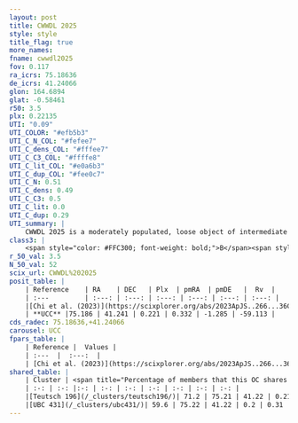 ```yaml
---
layout: post
title: CWWDL 2025
style: style
title_flag: true
more_names: 
fname: cwwdl2025
fov: 0.117
ra_icrs: 75.18636
de_icrs: 41.24066
glon: 164.6894
glat: -0.58461
r50: 3.5
plx: 0.22135
UTI: "0.09"
UTI_COLOR: "#efb5b3"
UTI_C_N_COL: "#fefee7"
UTI_C_dens_COL: "#fffee7"
UTI_C_C3_COL: "#ffffe8"
UTI_C_lit_COL: "#e0a6b3"
UTI_C_dup_COL: "#fee0c7"
UTI_C_N: 0.51
UTI_C_dens: 0.49
UTI_C_C3: 0.5
UTI_C_lit: 0.0
UTI_C_dup: 0.29
UTI_summary: |
    CWWDL 2025 is a moderately populated, loose object of intermediate C3 quality. It was recently reported in the literature.<br><br><span style="color: #99180f; font-weight: bold;">Warning: </span>This is possibly a duplicated object, which shares a significant percentage of members with at least one previously reported entry.
class3: |
    <span style="color: #FFC300; font-weight: bold;">B</span><span style="color: #FFC300; font-weight: bold;">B</span>
r_50_val: 3.5
N_50_val: 52
scix_url: CWWDL%202025
posit_table: |
    | Reference    | RA    | DEC   | Plx  | pmRA  | pmDE   |  Rv  |
    | :---         | :---: | :---: | :---: | :---: | :---: | :---: |
    |[Chi et al. (2023)](https://scixplorer.org/abs/2023ApJS..266...36C) | 75.093 | 41.35 | 0.256 | 0.373 | -1.404 | -18.773 |
    | **UCC** |75.186 | 41.241 | 0.221 | 0.332 | -1.285 | -59.113 | 
cds_radec: 75.18636,+41.24066
carousel: UCC
fpars_table: |
    | Reference |  Values |
    | :---  |  :---:  |
    | [Chi et al. (2023)](https://scixplorer.org/abs/2023ApJS..266...36C) | `logAge=8.18, Z=-0.88` |
shared_table: |
    | Cluster | <span title="Percentage of members that this OC shares with the ones listed">%</span>   | RA   | DEC   | Plx   | pmRA  | pmDE  | Rv | UTI |
    | :-: | :-: |:-: | :-: | :-: | :-: | :-: | :-: | :-: |
    |[Teutsch 196](/_clusters/teutsch196/)| 71.2 | 75.21 | 41.22 | 0.21 | 0.29 | -1.22 | -16.52 |0.7 |
    |[UBC 431](/_clusters/ubc431/)| 59.6 | 75.22 | 41.22 | 0.2 | 0.31 | -1.2 | -16.52 |0.03 |
---
```

